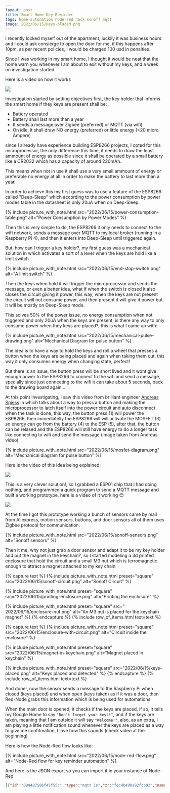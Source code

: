 ```yaml
---
layout: post
title: Smart Home Key Reminder
tags: home-automation node-red hack sonoff mqtt
image: 2022/06/15/keys-placed.png
---
```


I recently locked myself out of the apartment, luckily it was business hours
and I could ask consierge to open the door for me, if this happens after 10pm,
as per recent policies, I would be charged 100 usd in penalties.

Since I was working in my smart home, I thought it would be neat that the home
warn you whenever I am about to exit without my keys, and a week on
investigation started.

Here is a video on how it works

![](https://youtu.be/D_sBs_NYOe8)

Investigation started by setting objectives first, the key holder that informs
the smart home if they keys are present shall be:

* Battery operated
* Battery shall last more than a year
* It sends a message over Zigbee (preferred) or MQTT (via wifi)
* On idle, it shall draw NO energy (preferred) or little energy (<20 micro
Ampere)

since I already have experience building ESP8266 projects, I opted for this
microprocessor, the only difference this time, it needs to draw the least
ammount of energy as possible since it shall be operated by a small battery
like a CR2032 which has a capacity of around 220mAh.

This means when not in use it shall use a very small ammount of energy or
preferable no energy at all in order to make the battery to last more than a
year.

In order to achieve this my first guess was to use a feature of the ESP8266
called "Deep-Sleep" which according to the power consumption by power modes
table in the datasheet is only 20uA when on Deep-Sleep.

{%
  include picture_with_note.html
    src="2022/06/15/power-consumption-table.png"
    alt="Power Consumption by Power Modes"
%}

Then this is very simple to do, the ESP8266 it only needs to connect to the
wifi network, sends a message over MQTT to my local broker (running in a
Raspberry Pi 4), and then it enters into Deep-Sleep until triggered again.

But, how can I trigger a key holder?, my first guess was a mechanical solution
in which activates a sort of a lever when the keys are hold like a limit switch

{%
  include picture_with_note.html
    src="2022/06/15/end-stop-switch.png"
    alt="A limit switch"
%}

Then the keys when hold it will trigger the microprocessor and sends
the message, or even a better idea, what if when the switch is closed it also
closes the circuit giving it power, this way, when the keys are not present the
circuit will not consume power, and then present it will give it power but it
will be mostly on Deep-Sleep mode.

This solves 50% of the power issue, no energy consumption when not triggered
and only 20uA when the keys are present, is there any way to only consume power
when they keys are placed?, this is what I came up with:

{%
  include picture_with_note.html
    src="2022/06/15/mechanical-pulse-drawing.png"
    alt="Mechanical Diagram for pulse button"
%}

The idea is to have a way to hold the keys and roll a wheel that presses a
button when the keys are being placed and again when taking them out, this way
it only consumes energy when changing state, perfect!

But there is an issue, the button press will be short lived and it wont give
enough power to the ESP8266 to connect to the wifi and send a message,
specially since just connecting to the wifi it can take about 5 seconds, back
to the drawing board again...

At this point investigating, I saw this video from brilliant engineer [Andreas
Spiess](https://www.youtube.com/c/AndreasSpiess) in which talks about a way to
press a button and making the microprocessor to latch itself into the power
circuit and auto disconnect when the task is done, this way, the button press
(1) will power the ESP8266, then immediatelly the ESP8266 will will activate
the MOSFET (3) so energy can go from the battery (4) to the ESP (5), after
that, the button can be relased and the ESP8266 will still have energy to do a
longer task like connecting to wifi and send the message (image taken from
Andreas video).

{%
  include picture_with_note.html
    src="2022/06/15/mosfet-diagram.png"
    alt="Mechanical diagram for pulse button"
%}

Here is the video of this idea being explained:

![](https://youtu.be/nbMfb0dIvYc)

This is a very clever solution!, so I grabbed a ESP01 chip that I had doing
nothing, and programmed a quick program to send a MQTT message and built a
working prototype, here is a video of it working :blush:

![](https://youtu.be/L1iz5gWGAso)

At the time I got this prototype working a bunch of sensors came by mail from
Aliexpress, motion sensors, buttons, and door sensors all of them uses Zigbee
protocol for communication.

{%
  include picture_with_note.html
    src="2022/06/15/sonoff-sensors.png"
    alt="Sonoff sensors"
%}

Then it me, why not just grab a door sensor and adapt it to be my key holder
and put the magnet in the keychain?, so I started modeling a 3d printed
enclosure that hold the circuit and a small M3 nut which is ferromagnetic
enough to attract a magnet attached to my key chain

{% capture text %}
{%
  include picture_with_note.html
    preset="square"
    src="2022/06/15/sonoff-circuit.png"
    alt="Sonoff Circuit"
%}
<!--split-->
{%
  include picture_with_note.html
    preset="square"
    src="2022/06/15/printing-enclosure.png"
    alt="Printing the enclosure"
%}
<!--split-->
{%
  include picture_with_note.html
    preset="square"
    src=" 2022/06/15/enclosure-nut.png"
    alt="An M3 nut is placed for the keychain magnet"
%}
{% endcapture %}
{% include row_of_items.html text=text %}

{% capture text %}
{%
  include picture_with_note.html
    preset="square"
    src="2022/06/15/enclosure-with-circuit.png"
    alt="Circuit inside the enclosure"
%}
<!--split-->
{%
  include picture_with_note.html
    preset="square"
    src="2022/06/15/magnet-in-keychain.png"
    alt="Magnet placed in keychain"
%}
<!--split-->
{%
  include picture_with_note.html
    preset="square"
    src="2022/06/15/keys-placed.png"
    alt="Keys placed and detected"
%}
{% endcapture %}
{% include row_of_items.html text=text %}

And done!, now the sensor sends a message to the Raspberry Pi when closed
(keys placed) and when open (keys taken) as if it was a door, then Red-Node
grabs this information which is being used for automations

When the main door is opened, it checks if the keys are placed, if so, it tells
my Google Home to say `"Don't forget your keys!"`, and if the keys are taken,
meaning that I am outside it will say `"Welcome!"`, also, as an extra, I am
playing a little notification sound whenever the keys are placed as a way to
give me confitmation, I love how this sounds (check video at the beginning)

Here is how the Node-Red flow looks like:

{%
  include picture_with_note.html
    src="2022/06/15/node-red-flow.png"
    alt="Node-Red flow for key reminder automation"
%}

And here is the JSON export so you can import it in your instance of Node-Red

```json
[{"id":"099487586f45f55c","type":"mqtt in","z":"fec4b49ba92fcb02","name":"","topic":"zigbee2mqtt/main_door_contact_sensor","qos":"2","datatype":"json","broker":"d038737d9ec4f893","nl":false,"rap":true,"rh":0,"inputs":0,"x":190,"y":1360,"wires":[["75fa75f9290d2321","80b2102ecaacff89"]]},{"id":"75fa75f9290d2321","type":"switch","z":"fec4b49ba92fcb02","name":"contact is false","property":"payload.contact","propertyType":"msg","rules":[{"t":"false"}],"checkall":"true","repair":false,"outputs":1,"x":500,"y":1400,"wires":[["96c415c7e6adc921"]]},{"id":"80b2102ecaacff89","type":"switch","z":"fec4b49ba92fcb02","name":"contact is true","property":"payload.contact","propertyType":"msg","rules":[{"t":"true"}],"checkall":"true","repair":false,"outputs":1,"x":500,"y":1360,"wires":[[]]},{"id":"96c415c7e6adc921","type":"api-current-state","z":"fec4b49ba92fcb02","name":"","server":"a7e32585d87233f4","version":3,"outputs":1,"halt_if":"","halt_if_type":"str","halt_if_compare":"is","entity_id":"binary_sensor.main_door_contact_sensor_key_holder_contact","state_type":"str","blockInputOverrides":true,"outputProperties":[{"property":"payload","propertyType":"msg","value":"","valueType":"entityState"},{"property":"data","propertyType":"msg","value":"","valueType":"entity"}],"for":"0","forType":"num","forUnits":"minutes","override_topic":false,"state_location":"payload","override_payload":"msg","entity_location":"data","override_data":"msg","x":870,"y":1400,"wires":[["7a88cbe45a8a0840","e1b158241ac56f2d"]]},{"id":"7a88cbe45a8a0840","type":"switch","z":"fec4b49ba92fcb02","name":"off","property":"payload","propertyType":"msg","rules":[{"t":"eq","v":"off","vt":"str"}],"checkall":"true","repair":false,"outputs":1,"x":1230,"y":1400,"wires":[["5ac241fbc71c819a"]]},{"id":"e1b158241ac56f2d","type":"switch","z":"fec4b49ba92fcb02","name":"on","property":"payload","propertyType":"msg","rules":[{"t":"eq","v":"on","vt":"str"}],"checkall":"true","repair":false,"outputs":1,"x":1230,"y":1460,"wires":[["43963f905f72ddd8"]]},{"id":"5ac241fbc71c819a","type":"api-call-service","z":"fec4b49ba92fcb02","name":"","server":"a7e32585d87233f4","version":5,"debugenabled":false,"domain":"media_player","service":"volume_set","areaId":[],"deviceId":[],"entityId":["media_player.living_room_speaker"],"data":"{\"volume_level\": 1.0}","dataType":"json","mergeContext":"","mustacheAltTags":false,"outputProperties":[],"queue":"none","x":1410,"y":1400,"wires":[["b2af8179aa7c7953"]]},{"id":"43963f905f72ddd8","type":"api-call-service","z":"fec4b49ba92fcb02","name":"","server":"a7e32585d87233f4","version":5,"debugenabled":false,"domain":"media_player","service":"volume_set","areaId":[],"deviceId":[],"entityId":["media_player.living_room_speaker"],"data":"{\"volume_level\": 1.0}","dataType":"json","mergeContext":"","mustacheAltTags":false,"outputProperties":[],"queue":"none","x":1410,"y":1460,"wires":[["58259eec96fc6553"]]},{"id":"b2af8179aa7c7953","type":"api-call-service","z":"fec4b49ba92fcb02","name":"Joe, Don't forget your keys!","server":"a7e32585d87233f4","version":5,"debugenabled":false,"domain":"tts","service":"google_translate_say","areaId":[],"deviceId":[],"entityId":["media_player.living_room_speaker"],"data":"{\t   \"message\":\"Joe, Don't forget your keys!\",\t   \"cache\": \"true\"\t}","dataType":"jsonata","mergeContext":"","mustacheAltTags":false,"outputProperties":[],"queue":"none","x":1700,"y":1400,"wires":[[]]},{"id":"58259eec96fc6553","type":"api-call-service","z":"fec4b49ba92fcb02","name":"Welcome!","server":"a7e32585d87233f4","version":5,"debugenabled":false,"domain":"tts","service":"google_translate_say","areaId":[],"deviceId":[],"entityId":["media_player.living_room_speaker"],"data":"{\t   \"message\":\"Welcome!\",\t   \"cache\": \"true\"\t}","dataType":"jsonata","mergeContext":"","mustacheAltTags":false,"outputProperties":[],"queue":"none","x":1640,"y":1460,"wires":[[]]},{"id":"376c8512cb3712ff","type":"mqtt in","z":"fec4b49ba92fcb02","name":"","topic":"zigbee2mqtt/main_door_contact_sensor_key_holder","qos":"2","datatype":"json","broker":"d038737d9ec4f893","nl":false,"rap":true,"rh":0,"inputs":0,"x":230,"y":1480,"wires":[["4486b9ce45a6f9c2"]]},{"id":"4486b9ce45a6f9c2","type":"switch","z":"fec4b49ba92fcb02","name":"contact is true","property":"payload.contact","propertyType":"msg","rules":[{"t":"true"}],"checkall":"true","repair":false,"outputs":1,"x":520,"y":1480,"wires":[["fc1a27b69e93bc3f"]]},{"id":"fc1a27b69e93bc3f","type":"reusable","z":"fec4b49ba92fcb02","name":"","target":"set media player idle","outputs":1,"x":720,"y":1480,"wires":[["6f8a259d3efb8e8a"]]},{"id":"6f8a259d3efb8e8a","type":"api-call-service","z":"fec4b49ba92fcb02","name":"notification_sound.wav","server":"a7e32585d87233f4","version":5,"debugenabled":false,"domain":"media_player","service":"play_media","areaId":[],"deviceId":[],"entityId":["media_player.living_room_speaker"],"data":"{\"media_content_id\":\"http://192.168.1.80/notification_sound.wav\",\"media_content_type\":\"audio/mp3\"}","dataType":"json","mergeContext":"","mustacheAltTags":false,"outputProperties":[],"queue":"none","x":940,"y":1480,"wires":[[]]},{"id":"d038737d9ec4f893","type":"mqtt-broker","name":"","broker":"mosquitto","port":"1883","clientid":"","autoConnect":true,"usetls":false,"protocolVersion":"4","keepalive":"60","cleansession":true,"birthTopic":"","birthQos":"0","birthPayload":"","birthMsg":{},"closeTopic":"","closeQos":"0","closePayload":"","closeMsg":{},"willTopic":"","willQos":"0","willPayload":"","willMsg":{},"sessionExpiry":""},{"id":"a7e32585d87233f4","type":"server","name":"Home Assistant","version":2,"addon":false,"rejectUnauthorizedCerts":true,"ha_boolean":"y|yes|true|on|home|open","connectionDelay":true,"cacheJson":true,"heartbeat":false,"heartbeatInterval":"30"}]
```
